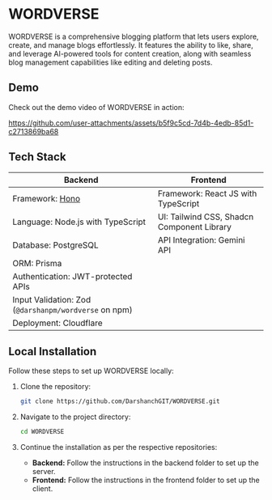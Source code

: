 # WORDVERSE

WORDVERSE is a comprehensive blogging platform that lets users explore, create, and manage blogs effortlessly. It features the ability to like, share, and leverage AI-powered tools for content creation, along with seamless blog management capabilities like editing and deleting posts.

## **Demo**
Check out the demo video of WORDVERSE in action:

https://github.com/user-attachments/assets/b5f9c5cd-7d4b-4edb-85d1-c2713869ba68

## **Tech Stack**

| **Backend**                           | **Frontend**                            |
|---------------------------------------|-----------------------------------------|
| Framework: [Hono](https://hono.dev/)  | Framework: React JS with TypeScript     |
| Language: Node.js with TypeScript     | UI: Tailwind CSS, Shadcn Component Library |
| Database: PostgreSQL                  | API Integration: Gemini API            |
| ORM: Prisma                           |                                         |
| Authentication: JWT-protected APIs    |                                         |
| Input Validation: Zod (`@darshanpm/wordverse` on npm) |                               |
| Deployment: Cloudflare                |                                         |

## **Local Installation**

Follow these steps to set up WORDVERSE locally:

1. Clone the repository:
   ```bash
   git clone https://github.com/DarshanchGIT/WORDVERSE.git
   ```

2. Navigate to the project directory:
   ```bash
   cd WORDVERSE
   ```

3. Continue the installation as per the respective repositories:

   - **Backend:** Follow the instructions in the backend folder to set up the server.
   - **Frontend:** Follow the instructions in the frontend folder to set up the client.
